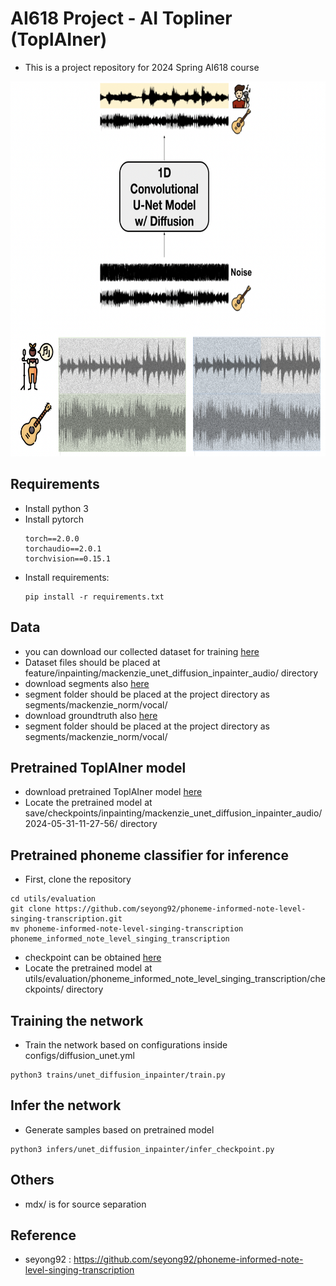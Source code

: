 # AI618 Project - AI Topliner (ToplAIner)
* This is a project repository for 2024 Spring AI618 course

<img src="png/figure.png" height="600">

## Requirements
  * Install python 3
  * Install pytorch 
    ```
    torch==2.0.0
    torchaudio==2.0.1
    torchvision==0.15.1
    ```
  * Install requirements:
    ```
   	pip install -r requirements.txt
   	```

## Data
* you can download our collected dataset for training [here](https://drive.google.com/drive/folders/1Ky-d5U4-vyAcZLOu9qBhU7Uy8ZakHX2Q?usp=share_link)
* Dataset files should be placed at feature/inpainting/mackenzie_unet_diffusion_inpainter_audio/ directory
* download segments also [here](https://drive.google.com/drive/folders/1-Co1OMLdwCXzcD74nRKG-ExWWpfdZe_Q?usp=share_link)
* segment folder should be placed at the project directory as segments/mackenzie_norm/vocal/
* download groundtruth also [here](https://drive.google.com/drive/folders/1t4Elo6Gf2X4e9qP3cgXMlnbIG4QsQjXg?usp=share_link)
* segment folder should be placed at the project directory as segments/mackenzie_norm/vocal/

## Pretrained ToplAIner model
* download pretrained ToplAIner model [here](https://drive.google.com/file/d/1-7bj5UP2gtV3bQppHDW4BDzk01xK_EtO/view?usp=share_link)
* Locate the pretrained model at save/checkpoints/inpainting/mackenzie_unet_diffusion_inpainter_audio/2024-05-31-11-27-56/ directory

## Pretrained phoneme classifier for inference
* First, clone the repository
```
cd utils/evaluation
git clone https://github.com/seyong92/phoneme-informed-note-level-singing-transcription.git
mv phoneme-informed-note-level-singing-transcription phoneme_informed_note_level_singing_transcription
```
* checkpoint can be obtained [here](https://github.com/seyong92/phoneme-informed-note-level-singing-transcription)
* Locate the pretrained model at utils/evaluation/phoneme_informed_note_level_singing_transcription/checkpoints/ directory

## Training the network
* Train the network based on configurations inside configs/diffusion_unet.yml
```
python3 trains/unet_diffusion_inpainter/train.py
```

## Infer the network
* Generate samples based on pretrained model
```
python3 infers/unet_diffusion_inpainter/infer_checkpoint.py
```
## Others
* mdx/ is for source separation

## Reference
  * seyong92 : https://github.com/seyong92/phoneme-informed-note-level-singing-transcription
